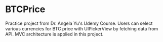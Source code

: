 # BTCPrice
Practice project from Dr. Angela Yu's Udemy Course. Users can select various currencies for BTC price with UIPickerView by fetching data from API. MVC architecture is applied in this project.

